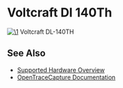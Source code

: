 # Voltcraft Dl 140Th

[![\1](../../assets/hardware/general/\2)](./File:Voltcraft_dl-140th.png.html)
[](./File:Voltcraft_dl-140th.png.html "Enlarge")
Voltcraft DL-140TH

## See Also
- [Supported Hardware Overview](../supported-hardware.md)
- [OpenTraceCapture Documentation](../../opentracecapture/overview.md)
